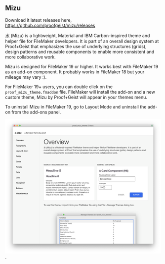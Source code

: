 ## Mizu

Download it latest releases here, https://github.com/proofgeist/mizu/releases

水 (Mizu) is a lightweight, Material and IBM Carbon-inspired theme and helper file for FileMaker developers. It is part of an overall design system at Proof+Geist that emphasizes the use of underlying structures (grids), design patterns and reusable components to enable more consistent and more collaborative work.

Mizu is designed for FileMaker 19 or higher. It works best with FileMaker 19 as an add-on component. It probably works in FileMaker 18 but your mileage may vary :).

For FileMaker 19+ users, you can double click on the `proof_mizu_theme.fmaddon` file. FileMaker will install the add-on and a new custom theme, Mizu by Proof+Geist will appear in your themes menu.

To uninstall Mizu in FileMaker 19, go to Layout Mode and uninstall the add-on from the add-ons panel.

![Mizu img](mizu.png "Text to show on mouseover").